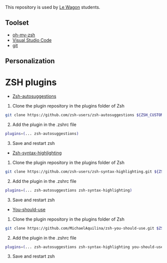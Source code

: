 This repository is used by [Le Wagon](https://www.lewagon.com) students.

## Toolset

- [oh-my-zsh](http://ohmyz.sh/)
- [Visual Studio Code](https://code.visualstudio.com/)
- [git](https://git-scm.com/)

## Personalization

# ZSH plugins

- [Zsh-autosuggestions](https://github.com/zsh-users/zsh-autosuggestions)
1. Clone the plugin repository in the plugins folder of Zsh
```sh
git clone https://github.com/zsh-users/zsh-autosuggestions ${ZSH_CUSTOM:-~/.oh-my-zsh/custom}/plugins/zsh-autosuggestions
```
2. Add the plugin in the .zshrc file
```sh
plugins=(... zsh-autosuggestions)
```
3. Save and restart zsh

- [Zsh-syntax-highlighting](https://github.com/zsh-users/zsh-syntax-highlighting.git)
1. Clone the plugin repository in the plugins folder of Zsh
```sh
git clone https://github.com/zsh-users/zsh-syntax-highlighting.git ${ZSH_CUSTOM:-~/.oh-my-zsh/custom}/plugins/zsh-syntax-highlighting
```
2. Add the plugin in the .zshrc file
```sh
plugins=(... zsh-autosuggestions zsh-syntax-highlighting)
```
3. Save and restart zsh

- [You-should-use](https://github.com/MichaelAquilina/zsh-you-should-use.git)
1. Clone the plugin repository in the plugins folder of Zsh
```sh
git clone https://github.com/MichaelAquilina/zsh-you-should-use.git $ZSH_CUSTOM/plugins/you-should-use
```
2. Add the plugin in the .zshrc file
```sh
plugins=(... zsh-autosuggestions zsh-syntax-highlighting you-should-use)
```
3. Save and restart zsh

